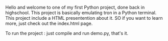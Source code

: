 Hello and welcome to one of my first Python project, done back in highschool. This project is basically emulating tron in a Python terminal.
This project include a HTML presentention about it. SO if you want to learn more, just check out the index.html page.

To run the project :  just compile and run demo.py, that's it.
